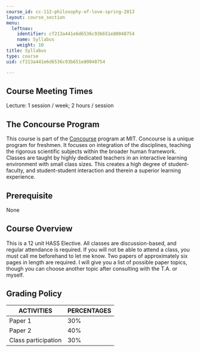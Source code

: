 ```yaml
---
course_id: cc-112-philosophy-of-love-spring-2013
layout: course_section
menu:
  leftnav:
    identifier: cf213a441e6d6536c93b651e80048754
    name: Syllabus
    weight: 10
title: Syllabus
type: course
uid: cf213a441e6d6536c93b651e80048754

---
```


Course Meeting Times
--------------------

Lecture: 1 session / week; 2 hours / session

The Concourse Program
---------------------

This course is part of the [Concourse](http://web.mit.edu/concourse/www/) program at MIT. Concourse is a unique program for freshmen. It focuses on integration of the disciplines, teaching the rigorous scientific subjects within the broader human framework. Classes are taught by highly dedicated teachers in an interactive learning environment with small class sizes. This creates a high degree of student-faculty, and student-student interaction and therein a superior learning experience.

Prerequisite
------------

None

Course Overview
---------------

This is a 12 unit HASS Elective. All classes are discussion-based, and regular attendance is required. If you will not be able to attend a class, you must call me beforehand to let me know. Two papers of approximately six pages in length are required. I will give you a list of possible paper topics, though you can choose another topic after consulting with the T.A. or myself.

Grading Policy
--------------

| ACTIVITIES | PERCENTAGES |
| --- | --- |
| Paper 1 | 30% |
| Paper 2 | 40% |
| Class participation | 30%